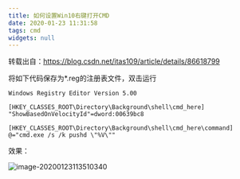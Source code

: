 ```yaml
---
title: 如何设置Win10右键打开CMD
date: 2020-01-23 11:31:58
tags: cmd
widgets: null
---
```


转载出自：https://blog.csdn.net/itas109/article/details/86618799



将如下代码保存为*.reg的注册表文件，双击运行

```
Windows Registry Editor Version 5.00

[HKEY_CLASSES_ROOT\Directory\Background\shell\cmd_here]
"ShowBasedOnVelocityId"=dword:00639bc8

[HKEY_CLASSES_ROOT\Directory\Background\shell\cmd_here\command]
@="cmd.exe /s /k pushd \"%V\""
```

效果：

![image-20200123113510340](image-20200123113510340.png)